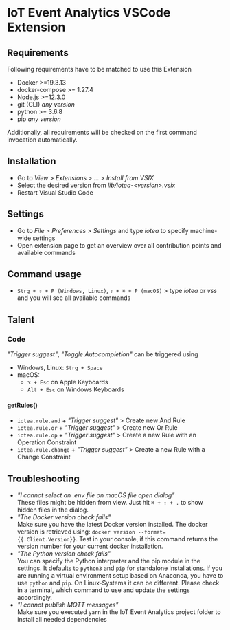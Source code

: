 <!---
  Copyright (c) 2021 Bosch.IO GmbH

  This Source Code Form is subject to the terms of the Mozilla Public
  License, v. 2.0. If a copy of the MPL was not distributed with this
  file, You can obtain one at https://mozilla.org/MPL/2.0/.

  SPDX-License-Identifier: MPL-2.0
-->

# IoT Event Analytics VSCode Extension

## Requirements

Following requirements have to be matched to use this Extension

- Docker >=19.3.13
- docker-compose >= 1.27.4
- Node.js >=12.3.0
- git (CLI) _any version_
- python >= 3.6.8
- pip _any version_

Additionally, all requirements will be checked on the first command invocation automatically.

## Installation

- Go to _View_ > _Extensions_ > _..._ > _Install from VSIX_
- Select the desired version from _lib/iotea-\<version\>.vsix_
- Restart Visual Studio Code

## Settings

- Go to _File_ > _Preferences_ > _Settings_ and type _iotea_ to specify machine-wide settings
- Open extension page to get an overview over all contribution points and available commands

## Command usage

- `Strg + ⇧ + P (Windows, Linux)`, `⇧ + ⌘ + P (macOS)` > type _iotea_ or _vss_ and you will see all available commands

## Talent

### Code

_"Trigger suggest"_, _"Toggle Autocompletion"_ can be triggered using

- Windows, Linux: `Strg + Space`
- macOS:
  - `⌥ + Esc` on Apple Keyboards
  - `Alt + Esc` on Windows Keyboards

#### getRules()

- `iotea.rule.and` + _"Trigger suggest"_ > Create new And Rule
- `iotea.rule.or` + _"Trigger suggest"_ > Create new Or Rule
- `iotea.rule.op` + _"Trigger suggest"_ > Create a new Rule with an Operation Constraint
- `iotea.rule.change` + _"Trigger suggest"_ > Create a new Rule with a Change Constraint

## Troubleshooting

- _"I cannot select an .env file on macOS file open dialog"_<br>
  These files might be hidden from view. Just hit `⌘ + ⇧ + .` to show hidden files in the dialog.
- _"The Docker version check fails"_<br>
  Make sure you have the latest Docker version installed. The docker version is retrieved using: `docker version --format={{.Client.Version}}`. Test in your console, if this command returns the version number for your current docker installation.
- _"The Python version check fails"_<br>
  You can specify the Python interpreter and the pip module in the settings. It defaults to `python3` and `pip` for standalone installations. If you are running a virtual environment setup based on Anaconda, you have to use `python` and `pip`. On Linux-Systems it can be different. Please check in a terminal, which command to use and update the settings accordingly.
- _"I cannot publish MQTT messages"_<br>
  Make sure you executed `yarn` in the IoT Event Analytics project folder to install all needed dependencies
